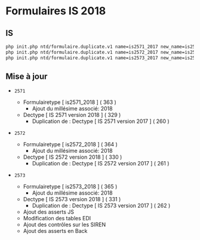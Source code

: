 # Formulaires IS 2018

## IS

```bash
php init.php ntd/formulaire.duplicate.v1 name=is2571_2017 new_name=is2571_2018
php init.php ntd/formulaire.duplicate.v1 name=is2572_2017 new_name=is2572_2018
php init.php ntd/formulaire.duplicate.v1 name=is2573_2017 new_name=is2573_2018
```

## Mise à jour

- `2571`
  - Formulairetype [ is2571_2018 ] ( 363 )
    - Ajout du millésime associé: 2018
  - Dectype [ IS 2571 version 2018 ] ( 329 )
    - Duplication de : Dectype [ IS 2571 version 2017 ] ( 260 )

- `2572`
  - Formulairetype [ is2572_2018 ] ( 364 )
    - Ajout du millésime associé: 2018
  - Dectype [ IS 2572 version 2018 ] ( 330 )
    - Duplication de : Dectype [ IS 2572 version 2017 ] ( 261 )
    
- `2573`
  - Formulairetype [ is2573_2018 ] ( 365 )
    - Ajout du millésime associé: 2018
  - Dectype [ IS 2573 version 2018 ] ( 331 )
    - Duplication de : Dectype [ IS 2573 version 2017 ] ( 262 )    
  - Ajout des asserts JS
  - Modification des tables EDI
  - Ajout des contrôles sur les SIREN
  - Ajout des asserts en Back
    
    
